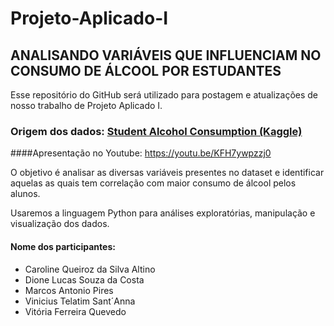 # Projeto-Aplicado-I

## ANALISANDO VARIÁVEIS QUE INFLUENCIAM NO CONSUMO DE ÁLCOOL POR ESTUDANTES 

Esse repositório do GitHub será utilizado para postagem e atualizações de nosso trabalho de Projeto Aplicado I.

### Origem dos dados: [Student Alcohol Consumption (Kaggle)](https://www.kaggle.com/datasets/uciml/student-alcohol-consumption)
####Apresentação no Youtube: https://youtu.be/KFH7ywpzzj0

O objetivo é analisar as diversas variáveis presentes no dataset e identificar aquelas as quais tem correlação com maior consumo de álcool pelos alunos.

Usaremos a linguagem Python para análises exploratórias, manipulação e visualização dos dados.


#### Nome dos participantes: 
- Caroline Queiroz da Silva Altino
- Dione Lucas Souza da Costa
- Marcos Antonio Pires 
- Vinicius Telatim Sant´Anna
- Vitória Ferreira Quevedo 




